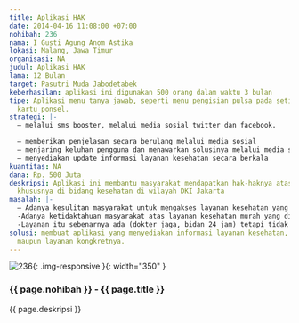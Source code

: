 ```yaml
---
title: Aplikasi HAK
date: 2014-04-16 11:08:00 +07:00
nohibah: 236
nama: I Gusti Agung Anom Astika
lokasi: Malang, Jawa Timur
organisasi: NA
judul: Aplikasi HAK
lama: 12 Bulan
target: Pasutri Muda Jabodetabek
keberhasilan: aplikasi ini digunakan 500 orang dalam waktu 3 bulan
tipe: Aplikasi menu tanya jawab, seperti menu pengisian pulsa pada setiap provider
  kartu ponsel.
strategi: |-
  – melalui sms booster, melalui media sosial twitter dan facebook.

  – memberikan penjelasan secara berulang melalui media sosial
  – menjaring keluhan pengguna dan menawarkan solusinya melalui media sosial
  – menyediakan update informasi layanan kesehatan secara berkala
kuantitas: NA
dana: Rp. 500 Juta
deskripsi: Aplikasi ini membantu masyarakat mendapatkan hak-haknya atas kesejahteraan,
  khususnya di bidang kesehatan di wilayah DKI Jakarta
masalah: |-
  – Adanya kesulitan masyarakat untuk mengakses layanan kesehatan yang terdekat, dan terjangkau biayanya.
  -Adanya ketidaktahuan masyarakat atas layanan kesehatan murah yang disediakan oleh pemerintah
  -Layanan itu sebenarnya ada (dokter jaga, bidan 24 jam) tetapi tidak terinformasikan dengan baik
solusi: membuat aplikasi yang menyediakan informasi layanan kesehatan, baik itu regulasi
  maupun layanan kongkretnya.
---
```


![236](/static/img/hibahcms/236.png){: .img-responsive }{: width="350" }

### {{ page.nohibah }} - {{ page.title }}

{{ page.deskripsi }}
